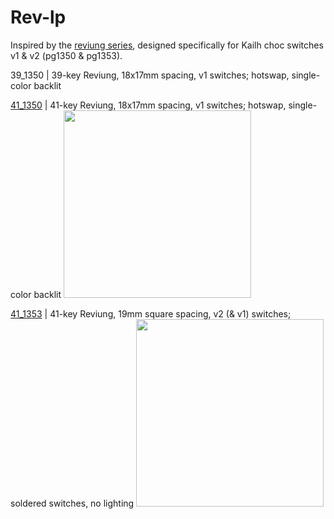 # Rev-lp
Inspired by the [reviung series](https://github.com/gtips/reviung), designed specifically for Kailh choc switches v1 & v2 (pg1350 & pg1353).  

39_1350 | 39-key Reviung, 18x17mm spacing, v1 switches; hotswap, single-color backlit

[41_1350](./41_1350) | 41-key Reviung, 18x17mm spacing, v1 switches; hotswap, single-color backlit
[<img src="https://imgur.com/nZNHSaW.jpg" height="300">](./41_1350)

[41_1353](./41_1353) | 41-key Reviung, 19mm square spacing, v2 (& v1) switches; soldered switches, no lighting
[<img src="https://imgur.com/OAZSbkP.jpg" height="300">](./41_1353)
